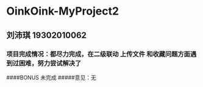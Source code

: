 # OinkOink-MyProject2
## 刘沛琪 19302010062
### 项目完成情况：都尽力完成，在二级联动 上传文件 和收藏问题方面遇到过困难，努力尝试解决了
####BONUS 未完成
#####意见：无
